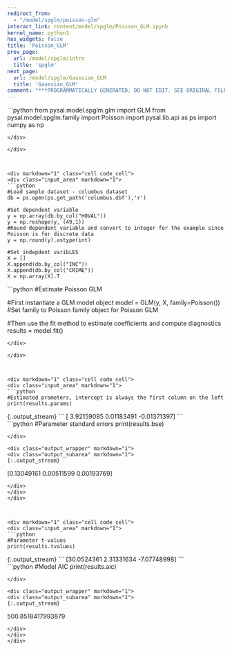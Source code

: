 ```yaml
---
redirect_from:
  - "/model/spglm/poisson-glm"
interact_link: content/model/spglm/Poisson_GLM.ipynb
kernel_name: python3
has_widgets: false
title: 'Poisson_GLM'
prev_page:
  url: /model/spglm/intro
  title: 'spglm'
next_page:
  url: /model/spglm/Gaussian_GLM
  title: 'Gaussian_GLM'
comment: "***PROGRAMMATICALLY GENERATED, DO NOT EDIT. SEE ORIGINAL FILES IN /content***"
---
```



<div markdown="1" class="cell code_cell">
<div class="input_area" markdown="1">
```python
from pysal.model.spglm.glm import GLM
from pysal.model.spglm.family import Poisson
import pysal.lib.api as ps
import numpy as np

```
</div>

</div>



<div markdown="1" class="cell code_cell">
<div class="input_area" markdown="1">
```python
#Load sample dataset - columbus dataset 
db = ps.open(ps.get_path('columbus.dbf'),'r')

#Set dependent variable
y = np.array(db.by_col("HOVAL"))
y = np.reshape(y, (49,1))
#Round dependent variable and convert to integer for the example since Poisson is for discrete data
y = np.round(y).astype(int)

#Set indepdent varibLES
X = []
X.append(db.by_col("INC"))
X.append(db.by_col("CRIME"))
X = np.array(X).T

```
</div>

</div>



<div markdown="1" class="cell code_cell">
<div class="input_area" markdown="1">
```python
#Estimate Poisson GLM

#First instantiate a GLM model object
model = GLM(y, X, family=Poisson()) #Set family to Poisson family object for Poisson GLM

#Then use the fit method to estimate coefficients and compute diagnostics
results = model.fit()

```
</div>

</div>



<div markdown="1" class="cell code_cell">
<div class="input_area" markdown="1">
```python
#Estimated prameters, intercept is always the first column on the left
print(results.params)

```
</div>

<div class="output_wrapper" markdown="1">
<div class="output_subarea" markdown="1">
{:.output_stream}
```
[ 3.92159085  0.01183491 -0.01371397]
```
</div>
</div>
</div>



<div markdown="1" class="cell code_cell">
<div class="input_area" markdown="1">
```python
#Parameter standard errors
print(results.bse)

```
</div>

<div class="output_wrapper" markdown="1">
<div class="output_subarea" markdown="1">
{:.output_stream}
```
[0.13049161 0.00511599 0.00193769]
```
</div>
</div>
</div>



<div markdown="1" class="cell code_cell">
<div class="input_area" markdown="1">
```python
#Parameter t-values
print(results.tvalues)

```
</div>

<div class="output_wrapper" markdown="1">
<div class="output_subarea" markdown="1">
{:.output_stream}
```
[30.0524361   2.31331634 -7.07748998]
```
</div>
</div>
</div>



<div markdown="1" class="cell code_cell">
<div class="input_area" markdown="1">
```python
#Model AIC
print(results.aic)

```
</div>

<div class="output_wrapper" markdown="1">
<div class="output_subarea" markdown="1">
{:.output_stream}
```
500.8518417993879
```
</div>
</div>
</div>

